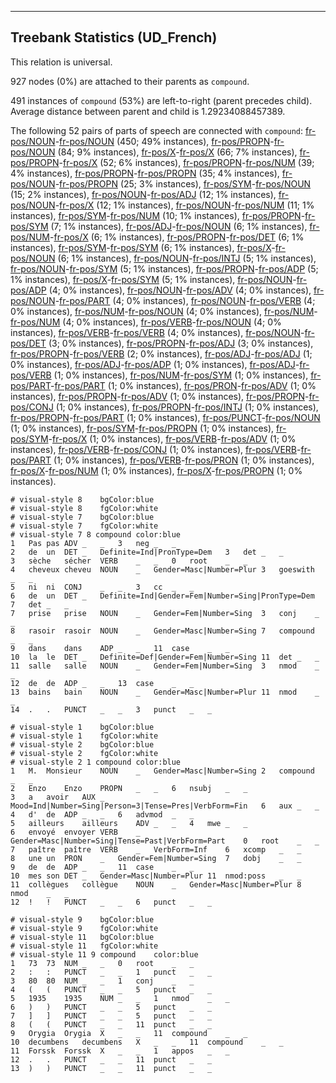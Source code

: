 

--------------------------------------------------------------------------------

## Treebank Statistics (UD_French)

This relation is universal.

927 nodes (0%) are attached to their parents as `compound`.

491 instances of `compound` (53%) are left-to-right (parent precedes child).
Average distance between parent and child is 1.29234088457389.

The following 52 pairs of parts of speech are connected with `compound`: [fr-pos/NOUN]()-[fr-pos/NOUN]() (450; 49% instances), [fr-pos/PROPN]()-[fr-pos/NOUN]() (84; 9% instances), [fr-pos/X]()-[fr-pos/X]() (66; 7% instances), [fr-pos/PROPN]()-[fr-pos/X]() (52; 6% instances), [fr-pos/PROPN]()-[fr-pos/NUM]() (39; 4% instances), [fr-pos/PROPN]()-[fr-pos/PROPN]() (35; 4% instances), [fr-pos/NOUN]()-[fr-pos/PROPN]() (25; 3% instances), [fr-pos/SYM]()-[fr-pos/NOUN]() (15; 2% instances), [fr-pos/NOUN]()-[fr-pos/ADJ]() (12; 1% instances), [fr-pos/NOUN]()-[fr-pos/X]() (12; 1% instances), [fr-pos/NOUN]()-[fr-pos/NUM]() (11; 1% instances), [fr-pos/SYM]()-[fr-pos/NUM]() (10; 1% instances), [fr-pos/PROPN]()-[fr-pos/SYM]() (7; 1% instances), [fr-pos/ADJ]()-[fr-pos/NOUN]() (6; 1% instances), [fr-pos/NUM]()-[fr-pos/X]() (6; 1% instances), [fr-pos/PROPN]()-[fr-pos/DET]() (6; 1% instances), [fr-pos/SYM]()-[fr-pos/SYM]() (6; 1% instances), [fr-pos/X]()-[fr-pos/NOUN]() (6; 1% instances), [fr-pos/NOUN]()-[fr-pos/INTJ]() (5; 1% instances), [fr-pos/NOUN]()-[fr-pos/SYM]() (5; 1% instances), [fr-pos/PROPN]()-[fr-pos/ADP]() (5; 1% instances), [fr-pos/X]()-[fr-pos/SYM]() (5; 1% instances), [fr-pos/NOUN]()-[fr-pos/ADP]() (4; 0% instances), [fr-pos/NOUN]()-[fr-pos/ADV]() (4; 0% instances), [fr-pos/NOUN]()-[fr-pos/PART]() (4; 0% instances), [fr-pos/NOUN]()-[fr-pos/VERB]() (4; 0% instances), [fr-pos/NUM]()-[fr-pos/NOUN]() (4; 0% instances), [fr-pos/NUM]()-[fr-pos/NUM]() (4; 0% instances), [fr-pos/VERB]()-[fr-pos/NOUN]() (4; 0% instances), [fr-pos/VERB]()-[fr-pos/VERB]() (4; 0% instances), [fr-pos/NOUN]()-[fr-pos/DET]() (3; 0% instances), [fr-pos/PROPN]()-[fr-pos/ADJ]() (3; 0% instances), [fr-pos/PROPN]()-[fr-pos/VERB]() (2; 0% instances), [fr-pos/ADJ]()-[fr-pos/ADJ]() (1; 0% instances), [fr-pos/ADJ]()-[fr-pos/ADP]() (1; 0% instances), [fr-pos/ADJ]()-[fr-pos/VERB]() (1; 0% instances), [fr-pos/NUM]()-[fr-pos/SYM]() (1; 0% instances), [fr-pos/PART]()-[fr-pos/PART]() (1; 0% instances), [fr-pos/PRON]()-[fr-pos/ADV]() (1; 0% instances), [fr-pos/PROPN]()-[fr-pos/ADV]() (1; 0% instances), [fr-pos/PROPN]()-[fr-pos/CONJ]() (1; 0% instances), [fr-pos/PROPN]()-[fr-pos/INTJ]() (1; 0% instances), [fr-pos/PROPN]()-[fr-pos/PART]() (1; 0% instances), [fr-pos/PUNCT]()-[fr-pos/NOUN]() (1; 0% instances), [fr-pos/SYM]()-[fr-pos/PROPN]() (1; 0% instances), [fr-pos/SYM]()-[fr-pos/X]() (1; 0% instances), [fr-pos/VERB]()-[fr-pos/ADV]() (1; 0% instances), [fr-pos/VERB]()-[fr-pos/CONJ]() (1; 0% instances), [fr-pos/VERB]()-[fr-pos/PART]() (1; 0% instances), [fr-pos/VERB]()-[fr-pos/PRON]() (1; 0% instances), [fr-pos/X]()-[fr-pos/NUM]() (1; 0% instances), [fr-pos/X]()-[fr-pos/PROPN]() (1; 0% instances).


~~~ conllu
# visual-style 8	bgColor:blue
# visual-style 8	fgColor:white
# visual-style 7	bgColor:blue
# visual-style 7	fgColor:white
# visual-style 7 8 compound	color:blue
1	Pas	pas	ADV	_	_	3	neg	_	_
2	de	un	DET	_	Definite=Ind|PronType=Dem	3	det	_	_
3	sèche	sécher	VERB	_	_	0	root	_	_
4	cheveux	cheveu	NOUN	_	Gender=Masc|Number=Plur	3	goeswith	_	_
5	ni	ni	CONJ	_	_	3	cc	_	_
6	de	un	DET	_	Definite=Ind|Gender=Fem|Number=Sing|PronType=Dem	7	det	_	_
7	prise	prise	NOUN	_	Gender=Fem|Number=Sing	3	conj	_	_
8	rasoir	rasoir	NOUN	_	Gender=Masc|Number=Sing	7	compound	_	_
9	dans	dans	ADP	_	_	11	case	_	_
10	la	le	DET	_	Definite=Def|Gender=Fem|Number=Sing	11	det	_	_
11	salle	salle	NOUN	_	Gender=Fem|Number=Sing	3	nmod	_	_
12	de	de	ADP	_	_	13	case	_	_
13	bains	bain	NOUN	_	Gender=Masc|Number=Plur	11	nmod	_	_
14	.	.	PUNCT	_	_	3	punct	_	_

~~~


~~~ conllu
# visual-style 1	bgColor:blue
# visual-style 1	fgColor:white
# visual-style 2	bgColor:blue
# visual-style 2	fgColor:white
# visual-style 2 1 compound	color:blue
1	M.	Monsieur	NOUN	_	Gender=Masc|Number=Sing	2	compound	_	_
2	Enzo	Enzo	PROPN	_	_	6	nsubj	_	_
3	a	avoir	AUX	_	Mood=Ind|Number=Sing|Person=3|Tense=Pres|VerbForm=Fin	6	aux	_	_
4	d'	de	ADP	_	_	6	advmod	_	_
5	ailleurs	ailleurs	ADV	_	_	4	mwe	_	_
6	envoyé	envoyer	VERB	_	Gender=Masc|Number=Sing|Tense=Past|VerbForm=Part	0	root	_	_
7	paître	paître	VERB	_	VerbForm=Inf	6	xcomp	_	_
8	une	un	PRON	_	Gender=Fem|Number=Sing	7	dobj	_	_
9	de	de	ADP	_	_	11	case	_	_
10	mes	son	DET	_	Gender=Masc|Number=Plur	11	nmod:poss	_	_
11	collègues	collègue	NOUN	_	Gender=Masc|Number=Plur	8	nmod	_	_
12	!	!	PUNCT	_	_	6	punct	_	_

~~~


~~~ conllu
# visual-style 9	bgColor:blue
# visual-style 9	fgColor:white
# visual-style 11	bgColor:blue
# visual-style 11	fgColor:white
# visual-style 11 9 compound	color:blue
1	73	73	NUM	_	_	0	root	_	_
2	:	:	PUNCT	_	_	1	punct	_	_
3	80	80	NUM	_	_	1	conj	_	_
4	(	(	PUNCT	_	_	5	punct	_	_
5	1935	1935	NUM	_	_	1	nmod	_	_
6	)	)	PUNCT	_	_	5	punct	_	_
7	]	]	PUNCT	_	_	5	punct	_	_
8	(	(	PUNCT	_	_	11	punct	_	_
9	Orygia	Orygia	X	_	_	11	compound	_	_
10	decumbens	decumbens	X	_	_	11	compound	_	_
11	Forssk	Forssk	X	_	_	1	appos	_	_
12	.	.	PUNCT	_	_	11	punct	_	_
13	)	)	PUNCT	_	_	11	punct	_	_

~~~


